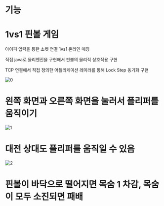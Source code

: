 # 기능

# 1vs1 핀볼 게임

아이피 입력을 통한 소켓 연결 1vs1 온라인 매칭

직접 java로 물리엔진을 구현해서 핀볼의 물리적 상호작용 구현

TCP 연결에서 직접 정의한 어플리케이션 레이러를 통해 Lock Step 동기화 구현

![0](https://github.com/nyanpasu-life/DIY-Physics-Pinball-App/assets/118531617/aa75ff5b-dda3-42f4-b861-d4daa4c79de3)

# 왼쪽 화면과 오른쪽 화면을 눌러서 플리퍼를 움직이기

![1](https://github.com/nyanpasu-life/DIY-Physics-Pinball-App/assets/118531617/a01a7428-75da-445f-b983-47b50c19f5b6)

# 대전 상대도 플리퍼를 움직일 수 있음

![2](https://github.com/nyanpasu-life/DIY-Physics-Pinball-App/assets/118531617/c4797322-a3f1-4c88-be9e-7d23d65d942b)


# 핀볼이 바닥으로 떨어지면 목숨 1 차감, 목숨이 모두 소진되면 패배
